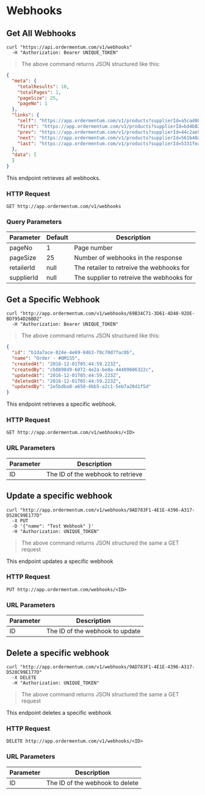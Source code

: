 
# Webhooks

## Get All Webhooks

```shell
curl "https://api.ordermentum.com/v1/webhooks"
  -H "Authorization: Bearer UNIQUE_TOKEN"
```

> The above command returns JSON structured like this:

```json
{
  "meta": {
    "totalResults": 10,
    "totalPages": 1,
    "pageSize": 25,
    "pageNo": 1
  },
  "links": {
    "self": "https://app.ordermentum.com/v1/products?supplierId=a5cad00b-0c85-4d95-ab3f-9fb1933dbeed&pageNo=3",
    "first": "https://app.ordermentum.com/v1/products?supplierId=bd4b8236-1649-49a5-aa6e-2d0f0e9407ea&pageNo=1",
    "prev": "https://app.ordermentum.com/v1/products?supplierId=44c2ae51-b2eb-4f86-b021-fc7d181f5b65&pageNo=2",
    "next": "https://app.ordermentum.com/v1/products?supplierId=561b48a5-f292-4f5c-abfe-3d7ff70ee91b&pageNo=4",
    "last": "https://app.ordermentum.com/v1/products?supplierId=5331fea9-52e3-427d-bae8-57f1b7c7edd8&pageNo=9"
  },
  "data": [
  ]
}
```

This endpoint retrieves all webhooks.

### HTTP Request

`GET http://app.ordermentum.com/v1/webhooks`

### Query Parameters

Parameter | Default | Description
--------- | ------- | -----------
pageNo | 1 | Page number
pageSize | 25 | Number of webhooks in the response
retailerId | null | The retailer to retreive the webhooks for
supplierId | null | The supplier to retreive the webhooks for

## Get a Specific Webhook

```shell
curl "http://app.ordermentum.com/v1/webhooks/69B34C71-3D61-4D40-92DE-BD7954D26BD2"
  -H "Authorization: Bearer UNIQUE_TOKEN"
```

> The above command returns JSON structured like this:

```json
{
  "id": "b1da7ace-824e-4e69-8463-f0c70d7fac0b",
  "name": "Order - #OM155",
  "createdAt": "2016-12-01T05:44:59.223Z",
  "createdBy": "cb8898d9-6072-4e2a-be8a-44409606322c",
  "updatedAt": "2016-12-01T05:44:59.223Z",
  "deletedAt": "2016-12-01T05:44:59.223Z",
  "updatedBy": "2e5bdba0-a650-4bb5-a2c1-5eb7a20d1f5d"
}
```

This endpoint retrieves a specific webhook.

### HTTP Request

`GET http://app.ordermentum.com/v1/webhooks/<ID>`

### URL Parameters

Parameter | Description
--------- | -----------
ID | The ID of the webhook to retrieve

## Update a specific webhook

```shell
curl "http://app.ordermentum.com/v1/webhooks/9AD783F1-4E1E-4396-A317-D528C99E177D"
  -X PUT
  -D '{"name": "Test Webhook" }'
  -H "Authorization: UNIQUE_TOKEN"
```

> The above command returns JSON structured the same a GET request

This endpoint updates a specific webhook

### HTTP Request

`PUT http://app.ordermentum.com/webhooks/<ID>`

### URL Parameters

Parameter | Description
--------- | -----------
ID | The ID of the webhook to update

## Delete a specific webhook

```shell
curl "http://app.ordermentum.com/v1/webhooks/9AD783F1-4E1E-4396-A317-D528C99E177D"
  -X DELETE
  -H "Authorization: UNIQUE_TOKEN"
```

> The above command returns JSON structured the same a GET request

This endpoint deletes a specific webhook

### HTTP Request

`DELETE http://app.ordermentum.com/v1/webhooks/<ID>`

### URL Parameters

Parameter | Description
--------- | -----------
ID | The ID of the webhook to delete
